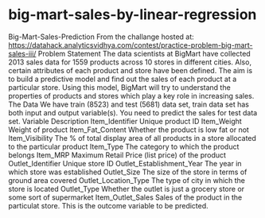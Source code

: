 # big-mart-sales-by-linear-regression

Big-Mart-Sales-Prediction From the challange hosted at: https://datahack.analyticsvidhya.com/contest/practice-problem-big-mart-sales-iii/ Problem Statement The data scientists at BigMart have collected 2013 sales data for 1559 products across 10 stores in different cities. Also, certain attributes of each product and store have been defined. The aim is to build a predictive model and find out the sales of each product at a particular store. Using this model, BigMart will try to understand the properties of products and stores which play a key role in increasing sales. The Data We have train (8523) and test (5681) data set, train data set has both input and output variable(s). You need to predict the sales for test data set. Variable Description Item_Identifier Unique product ID Item_Weight Weight of product Item_Fat_Content Whether the product is low fat or not Item_Visibility The % of total display area of all products in a store allocated to the particular product Item_Type The category to which the product belongs Item_MRP Maximum Retail Price (list price) of the product Outlet_Identifier Unique store ID Outlet_Establishment_Year The year in which store was established Outlet_Size The size of the store in terms of ground area covered Outlet_Location_Type The type of city in which the store is located Outlet_Type Whether the outlet is just a grocery store or some sort of supermarket Item_Outlet_Sales Sales of the product in the particulat store. This is the outcome variable to be predicted.
